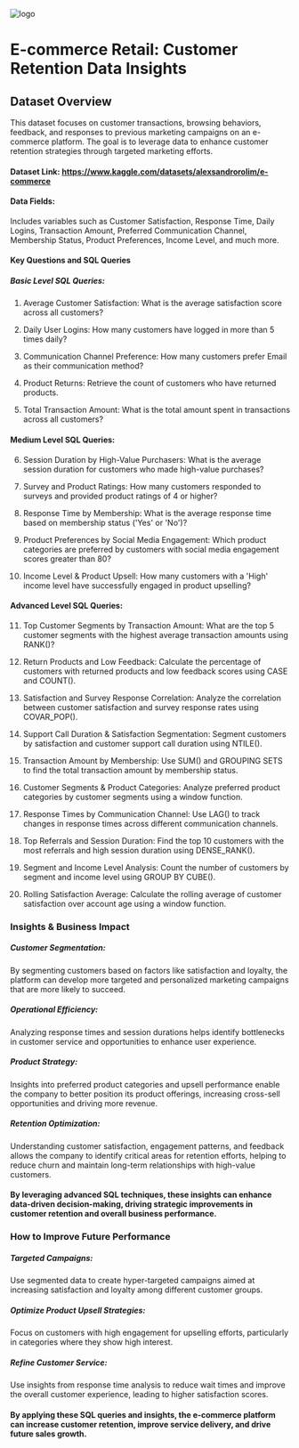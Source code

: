 ![logo](https://github.com/Mgit125/E-commerce-Retail/blob/main/z.png)

# E-commerce Retail: Customer Retention Data Insights

## Dataset Overview
This dataset focuses on customer transactions, browsing behaviors, feedback, and responses to previous marketing campaigns on an e-commerce platform. The goal is to leverage data to enhance customer retention strategies through targeted marketing efforts.

#### Dataset Link: https://www.kaggle.com/datasets/alexsandrorolim/e-commerce
#### Data Fields: 
Includes variables such as Customer Satisfaction, Response Time, Daily Logins, Transaction Amount, Preferred Communication Channel, Membership Status, Product Preferences, Income Level, and much more.

#### Key Questions and SQL Queries

##### Basic Level SQL Queries:

1. Average Customer Satisfaction: What is the average satisfaction score across all customers?

2. Daily User Logins: How many customers have logged in more than 5 times daily?

3. Communication Channel Preference: How many customers prefer Email as their communication method?

4. Product Returns: Retrieve the count of customers who have returned products.

5. Total Transaction Amount: What is the total amount spent in transactions across all customers?

#### Medium Level SQL Queries:

6. Session Duration by High-Value Purchasers: What is the average session duration for customers who made high-value purchases?

7. Survey and Product Ratings: How many customers responded to surveys and provided product ratings of 4 or higher?

8. Response Time by Membership: What is the average response time based on membership status ('Yes' or 'No')?

9. Product Preferences by Social Media Engagement: Which product categories are preferred by customers with social media 
engagement scores greater than 80?

10. Income Level & Product Upsell: How many customers with a 'High' income level have successfully engaged in product upselling?


#### Advanced Level SQL Queries:

11. Top Customer Segments by Transaction Amount: What are the top 5 customer segments with the highest average transaction amounts using RANK()?
    
12. Return Products and Low Feedback: Calculate the percentage of customers with returned products and low feedback scores using CASE and COUNT().

13. Satisfaction and Survey Response Correlation: Analyze the correlation between customer satisfaction and survey response rates using COVAR_POP().
    
14. Support Call Duration & Satisfaction Segmentation: Segment customers by satisfaction and customer support call duration using NTILE().
    
15. Transaction Amount by Membership: Use SUM() and GROUPING SETS to find the total transaction amount by membership status.
 
16. Customer Segments & Product Categories: Analyze preferred product categories by customer segments using a window function.

17. Response Times by Communication Channel: Use LAG() to track changes in response times across different communication channels.

18. Top Referrals and Session Duration: Find the top 10 customers with the most referrals and high session duration using DENSE_RANK().

19. Segment and Income Level Analysis: Count the number of customers by segment and income level using GROUP BY CUBE().

20. Rolling Satisfaction Average: Calculate the rolling average of customer satisfaction over account age using a window function.



### Insights & Business Impact

##### Customer Segmentation: 
By segmenting customers based on factors like satisfaction and loyalty, the platform can develop more targeted and personalized marketing campaigns that are more likely to succeed.

##### Operational Efficiency: 
Analyzing response times and session durations helps identify bottlenecks in customer service and opportunities to enhance user experience.

##### Product Strategy: 
Insights into preferred product categories and upsell performance enable the company to better position its product offerings, increasing cross-sell opportunities and driving more revenue.

##### Retention Optimization: 
Understanding customer satisfaction, engagement patterns, and feedback allows the company to identify critical areas for retention efforts, helping to reduce churn and maintain long-term relationships with high-value customers.

#### By leveraging advanced SQL techniques, these insights can enhance data-driven decision-making, driving strategic improvements in customer retention and overall business performance.



### How to Improve Future Performance

##### Targeted Campaigns: 
Use segmented data to create hyper-targeted campaigns aimed at increasing satisfaction and loyalty among different customer groups.

##### Optimize Product Upsell Strategies: 
Focus on customers with high engagement for upselling efforts, particularly in categories where they show high interest.

##### Refine Customer Service: 
Use insights from response time analysis to reduce wait times and improve the overall customer experience, leading to higher satisfaction scores.

#### By applying these SQL queries and insights, the e-commerce platform can increase customer retention, improve service delivery, and drive future sales growth.


